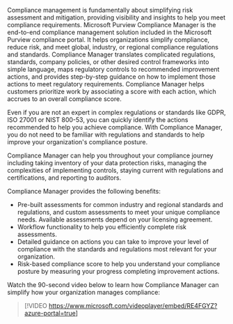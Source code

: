 Compliance management is fundamentally about simplifying risk assessment and mitigation, providing visibility and insights to help you meet compliance requirements. Microsoft Purview Compliance Manager is the end-to-end compliance management solution included in the Microsoft Purview compliance portal. It helps organizations simplify compliance, reduce risk, and meet global, industry, or regional compliance regulations and standards. Compliance Manager translates complicated regulations, standards, company policies, or other desired control frameworks into simple language, maps regulatory controls to recommended improvement actions, and provides step-by-step guidance on how to implement those actions to meet regulatory requirements. Compliance Manager helps customers prioritize work by associating a score with each action, which accrues to an overall compliance score.

Even if you are not an expert in complex regulations or standards like GDPR, ISO 27001 or NIST 800-53, you can quickly identify the actions recommended to help you achieve compliance. With Compliance Manager, you do not need to be familiar with regulations and standards to help improve your organization's compliance posture.

Compliance Manager can help you throughout your compliance journey including taking inventory of your data protection risks, managing the complexities of implementing controls, staying current with regulations and certifications, and reporting to auditors.

Compliance Manager provides the following benefits:

- Pre-built assessments for common industry and regional standards and regulations, and custom assessments to meet your unique compliance needs. Available assessments depend on your licensing agreement.
- Workflow functionality to help you efficiently complete risk assessments.
- Detailed guidance on actions you can take to improve your level of compliance with the standards and regulations most relevant for your organization.
- Risk-based compliance score to help you understand your compliance posture by measuring your progress completing improvement actions.

Watch the 90-second video below to learn how Compliance Manager can simplify how your organization manages compliance:
>
> [!VIDEO https://www.microsoft.com/videoplayer/embed/RE4FGYZ?azure-portal=true]
